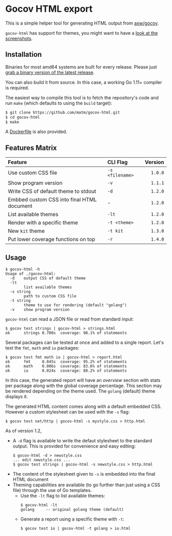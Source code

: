 # Gocov HTML export

This is a simple helper tool for generating HTML output from [axw/gocov](https://github.com/axw/gocov/).

`gocov-html` has support for themes, you might want to have a [look at the screenshots](themes/README.md).

## Installation

Binaries for most amd64 systems are built for every release. Please just [grab a binary version of the latest release](https://github.com/matm/gocov-html/releases).

You can also build it from source. In this case, a working Go 1.11+ compiler is required.

The easiest way to compile this tool is to fetch the repository's code and run `make` (which defaults to using the `build` target):
```bash
$ git clone https://github.com/matm/gocov-html.git
$ cd gocov-html
$ make
```

A [Dockerfile](Dockerfile) is also provided.

## Features Matrix

Feature|CLI Flag|Version
:---|:---|---:
Use custom CSS file|`-s <filename>`|`1.0.0`
Show program version|`-v`|`1.1.1`
Write CSS of default theme to stdout|`-d`|`1.2.0`
Embbed custom CSS into final HTML document|-|`1.2.0`
List available themes|`-lt`|`1.2.0`
Render with a specific theme|`-t <theme>`|`1.2.0`
New `kit` theme |`-t kit`|`1.3.0`
Put lower coverage functions on top|`-r`|`1.4.0`

## Usage

```
$ gocov-html -h
Usage of ./gocov-html:
  -d    output CSS of default theme
  -lt
        list available themes
  -s string
        path to custom CSS file
  -t string
        theme to use for rendering (default "golang")
  -v    show program version
```

`gocov-html` can read a JSON file or read from standard input:
```
$ gocov test strings | gocov-html > strings.html
ok      strings 0.700s  coverage: 98.1% of statements
```

Several packages can be tested at once and added to a single report. Let's test the `fmt`, `math` and `io` packages:
```
$ gocov test fmt math io | gocov-html > report.html
ok      fmt     0.045s  coverage: 95.2% of statements
ok      math    0.006s  coverage: 83.6% of statements
ok      io      0.024s  coverage: 88.2% of statements
```

In this case, the generated report will have an *overview* section with stats per package along with the global coverage percentage. This section may be rendered depending on the theme used. The `golang` (default) theme displays it.

The generated HTML content comes along with a default embedded CSS. However a custom stylesheet can be used with the `-s` flag:
```
$ gocov test net/http | gocov-html -s mystyle.css > http.html
```

As of version 1.2,
- A `-d` flag is available to write the defaut stylesheet to the standard output. This is provided for convenience and easy editing:
  ```
  $ gocov-html -d > newstyle.css
  ... edit newstyle.css ...
  $ gocov test strings | gocov-html -s newstyle.css > http.html
  ```
- The content of the stylesheet given to `-s` is embedded into the final HTML document
- Theming capabilities are available (to go further than just using a CSS file) through the use of Go templates.
  - Use the `-lt` flag to list available themes:
    ```
    $ gocov-html -lt
    golang     -- original golang theme (default)
    ```
  - Generate a report using a specific theme with `-t`:
    ```
    $ gocov test io | gocov-html -t golang > io.html
    ```
